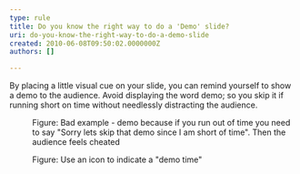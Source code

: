 ```yaml
---
type: rule
title: Do you know the right way to do a 'Demo' slide?
uri: do-you-know-the-right-way-to-do-a-demo-slide
created: 2010-06-08T09:50:02.0000000Z
authors: []

---
```



By placing a little visual cue on your slide, you can remind yourself to show a demo to the audience. Avoid displaying the word demo; so you skip it if running short on time without needlessly distracting the audience.
<dl>    <dt><img alt="" class="ms-rteCustom-ImageArea" src="/Communication/RulesToBetterPowerpointPresentations/PublishingImages/demoBad.gif"> </dt>
    <dd class="ms-rteCustom-FigureBad">Figure&#58; Bad example - demo because if you run out of time you need to say &quot;Sorry lets skip that demo since I am short of time&quot;. Then the audience feels cheated </dd></dl><dl>    <dt><img alt="" class="ms-rteCustom-ImageArea" src="/Communication/RulesToBetterPowerpointPresentations/PublishingImages/demo.gif"> </dt>
    <dd class="ms-rteCustom-FigureGood">Figure&#58; Use an icon to indicate a &quot;demo time&quot; </dd></dl>
